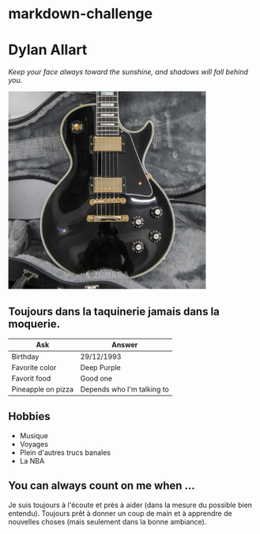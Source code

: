 # markdown-challenge
# Dylan Allart 
*Keep your face always toward the sunshine, and shadows will fall behind you.*

<img src = "gibson.jpg " alt = "Photo" widht = 350 height= 400>

## Toujours dans la taquinerie jamais dans la moquerie.

| Ask | Answer |
| ----------- | ----------- |
| Birthday | 29/12/1993 |
| Favorite color | Deep Purple |
| Favorit food | Good one |
| Pineapple on pizza | Depends who I'm talking to |

## Hobbies

- Musique
- Voyages
- Plein d'autres trucs banales 
- La NBA

## You can always count on me when ...

Je suis toujours à l'écoute et près à aider (dans la mesure du possible bien entendu). Toujours prêt à donner un coup de main et à apprendre de nouvelles choses (mais seulement dans la bonne ambiance). 